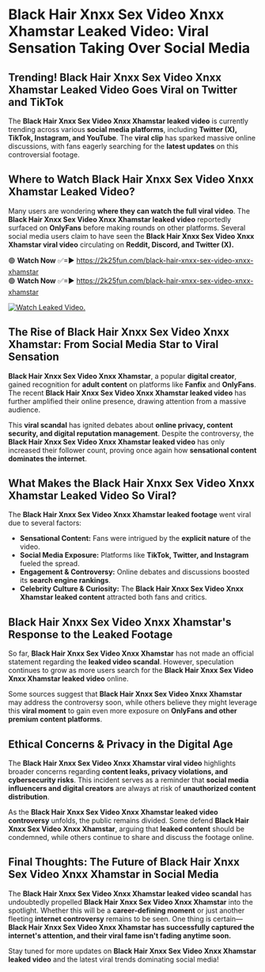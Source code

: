 # Black Hair Xnxx Sex Video Xnxx Xhamstar Leaked Video: Viral Sensation Taking Over Social Media

## **Trending! Black Hair Xnxx Sex Video Xnxx Xhamstar Leaked Video Goes Viral on Twitter and TikTok**
The **Black Hair Xnxx Sex Video Xnxx Xhamstar leaked video** is currently trending across various **social media platforms**, including **Twitter (X), TikTok, Instagram, and YouTube**. The **viral clip** has sparked massive online discussions, with fans eagerly searching for the **latest updates** on this controversial footage.

## **Where to Watch Black Hair Xnxx Sex Video Xnxx Xhamstar Leaked Video?**
Many users are wondering **where they can watch the full viral video**. The **Black Hair Xnxx Sex Video Xnxx Xhamstar leaked video** reportedly surfaced on **OnlyFans** before making rounds on other platforms. Several social media users claim to have seen the **Black Hair Xnxx Sex Video Xnxx Xhamstar viral video** circulating on **Reddit, Discord, and Twitter (X).**

🟢 **Watch Now** ✅=► https://2k25fun.com/black-hair-xnxx-sex-video-xnxx-xhamstar  
🟢 **Watch Now** ✅=► https://2k25fun.com/black-hair-xnxx-sex-video-xnxx-xhamstar  

[![Watch Leaked Video.](https://miro.medium.com/v2/resize:fit:828/format:webp/1*cilzJN44JGOrTw9NJCrNHA.gif "Watch Leaked Video")](https://2k25fun.com/black-hair-xnxx-sex-video-xnxx-xhamstar)

## **The Rise of Black Hair Xnxx Sex Video Xnxx Xhamstar: From Social Media Star to Viral Sensation**
**Black Hair Xnxx Sex Video Xnxx Xhamstar**, a popular **digital creator**, gained recognition for **adult content** on platforms like **Fanfix** and **OnlyFans**. The recent **Black Hair Xnxx Sex Video Xnxx Xhamstar leaked video** has further amplified their online presence, drawing attention from a massive audience.

This **viral scandal** has ignited debates about **online privacy, content security, and digital reputation management**. Despite the controversy, the **Black Hair Xnxx Sex Video Xnxx Xhamstar leaked video** has only increased their follower count, proving once again how **sensational content dominates the internet**.

## **What Makes the Black Hair Xnxx Sex Video Xnxx Xhamstar Leaked Video So Viral?**
The **Black Hair Xnxx Sex Video Xnxx Xhamstar leaked footage** went viral due to several factors:
- **Sensational Content:** Fans were intrigued by the **explicit nature** of the video.
- **Social Media Exposure:** Platforms like **TikTok, Twitter, and Instagram** fueled the spread.
- **Engagement & Controversy:** Online debates and discussions boosted its **search engine rankings**.
- **Celebrity Culture & Curiosity:** The **Black Hair Xnxx Sex Video Xnxx Xhamstar leaked content** attracted both fans and critics.

## **Black Hair Xnxx Sex Video Xnxx Xhamstar's Response to the Leaked Footage**
So far, **Black Hair Xnxx Sex Video Xnxx Xhamstar** has not made an official statement regarding the **leaked video scandal**. However, speculation continues to grow as more users search for the **Black Hair Xnxx Sex Video Xnxx Xhamstar leaked video** online.

Some sources suggest that **Black Hair Xnxx Sex Video Xnxx Xhamstar** may address the controversy soon, while others believe they might leverage this **viral moment** to gain even more exposure on **OnlyFans and other premium content platforms**.

## **Ethical Concerns & Privacy in the Digital Age**
The **Black Hair Xnxx Sex Video Xnxx Xhamstar viral video** highlights broader concerns regarding **content leaks, privacy violations, and cybersecurity risks**. This incident serves as a reminder that **social media influencers and digital creators** are always at risk of **unauthorized content distribution**.

As the **Black Hair Xnxx Sex Video Xnxx Xhamstar leaked video controversy** unfolds, the public remains divided. Some defend **Black Hair Xnxx Sex Video Xnxx Xhamstar**, arguing that **leaked content** should be condemned, while others continue to share and discuss the footage online.

## **Final Thoughts: The Future of Black Hair Xnxx Sex Video Xnxx Xhamstar in Social Media**
The **Black Hair Xnxx Sex Video Xnxx Xhamstar leaked video scandal** has undoubtedly propelled **Black Hair Xnxx Sex Video Xnxx Xhamstar** into the spotlight. Whether this will be a **career-defining moment** or just another fleeting **internet controversy** remains to be seen. One thing is certain—**Black Hair Xnxx Sex Video Xnxx Xhamstar has successfully captured the internet's attention, and their viral fame isn't fading anytime soon.**

Stay tuned for more updates on **Black Hair Xnxx Sex Video Xnxx Xhamstar leaked video** and the latest viral trends dominating social media!